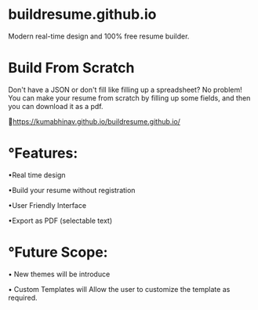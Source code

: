 # buildresume.github.io

Modern real-time design and 
100% free resume builder.

# Build From Scratch
Don't have a JSON or don't fill like filling up a spreadsheet?
No problem! You can make your resume from scratch by filling up some fields, and then you can download it as a pdf.

🔗https://kumabhinav.github.io/buildresume.github.io/

# °Features:
•Real time design 

•Build your resume without registration

•User Friendly Interface

•Export as PDF (selectable text)

# °Future Scope:
• New themes will be introduce

• Custom Templates will Allow the user to customize the template as required.

